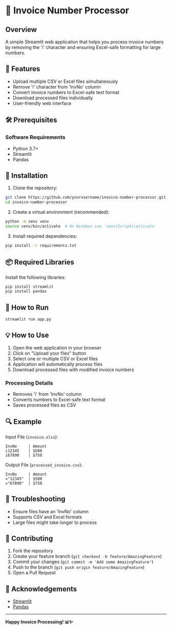 # 📄 Invoice Number Processor

## Overview

A simple Streamlit web application that helps you process invoice numbers by removing the 'i' character and ensuring Excel-safe formatting for large numbers.

## 🌟 Features

- Upload multiple CSV or Excel files simultaneously
- Remove 'i' character from 'InvNo' column
- Convert invoice numbers to Excel-safe text format
- Download processed files individually
- User-friendly web interface

## 🛠️ Prerequisites

### Software Requirements
- Python 3.7+
- Streamlit
- Pandas

## 🔧 Installation

1. Clone the repository:
```bash
git clone https://github.com/yourusername/invoice-number-processor.git
cd invoice-number-processor
```

2. Create a virtual environment (recommended):
```bash
python -m venv venv
source venv/bin/activate  # On Windows use `venv\Scripts\activate`
```

3. Install required dependencies:
```bash
pip install -r requirements.txt
```

## 📦 Required Libraries

Install the following libraries:
```bash
pip install streamlit
pip install pandas
```

## 🚀 How to Run

```bash
streamlit run app.py
```

## 💡 How to Use

1. Open the web application in your browser
2. Click on "Upload your files" button
3. Select one or multiple CSV or Excel files
4. Application will automatically process files
5. Download processed files with modified invoice numbers

### Processing Details
- Removes 'i' from 'InvNo' column
- Converts numbers to Excel-safe text format
- Saves processed files as CSV

## 🔍 Example

Input File (`invoice.xlsx`):
```
InvNo     | Amount
i12345    | $500
i67890    | $750
```

Output File (`processed_invoice.csv`):
```
InvNo     | Amount
="12345"  | $500
="67890"  | $750
```

## 🚨 Troubleshooting

- Ensure files have an 'InvNo' column
- Supports CSV and Excel formats
- Large files might take longer to process

## 🤝 Contributing

1. Fork the repository
2. Create your feature branch (`git checkout -b feature/AmazingFeature`)
3. Commit your changes (`git commit -m 'Add some AmazingFeature'`)
4. Push to the branch (`git push origin feature/AmazingFeature`)
5. Open a Pull Request


## 🙌 Acknowledgements

- [Streamlit](https://streamlit.io/)
- [Pandas](https://pandas.pydata.org/)

---

**Happy Invoice Processing! 📊✨**
